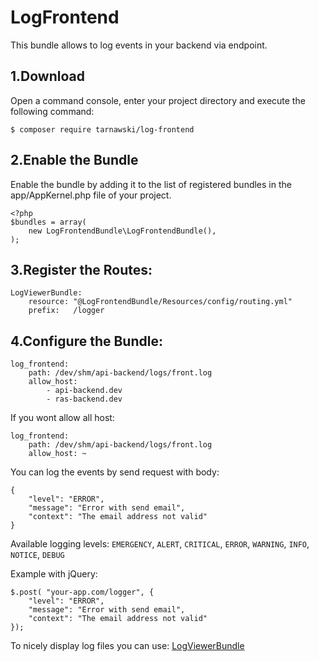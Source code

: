LogFrontend
========
This bundle allows to log events in your backend via endpoint.

1.Download
-----------

Open a command console, enter your project directory and execute the following command:
```
$ composer require tarnawski/log-frontend
```

2.Enable the Bundle
-------------------
Enable the bundle by adding it to the list of registered bundles in the app/AppKernel.php file of your project.

```
<?php
$bundles = array(
    new LogFrontendBundle\LogFrontendBundle(),
);
```

3.Register the Routes:
---------------------
```
LogViewerBundle:
    resource: "@LogFrontendBundle/Resources/config/routing.yml"
    prefix:   /logger
```

4.Configure the Bundle:
------------------------
```
log_frontend:
    path: /dev/shm/api-backend/logs/front.log
    allow_host:
        - api-backend.dev
        - ras-backend.dev
```
If you wont allow all host:
```
log_frontend:
    path: /dev/shm/api-backend/logs/front.log
    allow_host: ~
```

You can log the events by send request with body:
```
{
    "level": "ERROR",
    "message": "Error with send email",
    "context": "The email address not valid"
}
```

Available logging levels: 
`EMERGENCY`, `ALERT`, `CRITICAL`, `ERROR`, `WARNING`, `INFO`, `NOTICE`, `DEBUG`

Example with jQuery:

```
$.post( "your-app.com/logger", { 
    "level": "ERROR",
    "message": "Error with send email",
    "context": "The email address not valid"
});
```

To nicely display log files you can use: [LogViewerBundle](https://github.com/tarnawski/log-viewer)
